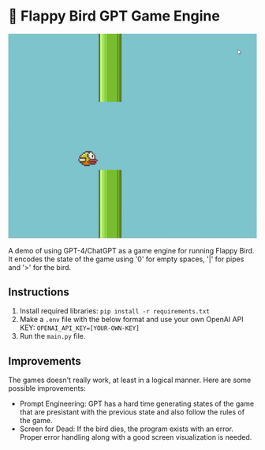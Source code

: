 # 🦜 Flappy Bird GPT Game Engine
![](assets/demo.png)

A demo of using GPT-4/ChatGPT as a game engine for running Flappy Bird. It encodes the state of the game using '0' for empty spaces, '|' for pipes and '>' for the bird.

## Instructions
1. Install required libraries:
`pip install -r requirements.txt`
2. Make a `.env` file with the below format and use your own OpenAI API KEY:
`OPENAI_API_KEY=[YOUR-OWN-KEY]`
3. Run the `main.py` file.

## Improvements

The games doesn't really work, at least in a logical manner. Here are some possible improvements:
- Prompt Engineering: GPT has a hard time generating states of the game that are presistant with the previous state and also follow the rules of the game. 
- Screen for Dead: If the bird dies, the program exists with an error. Proper error handling along with a good screen visualization is needed.